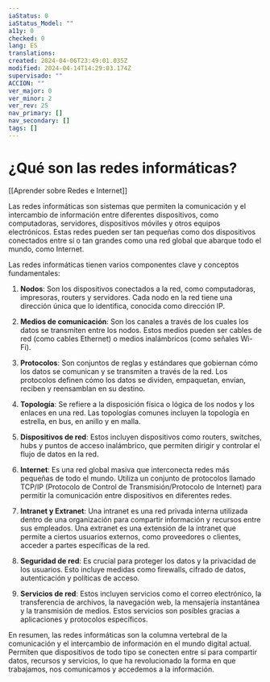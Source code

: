 ```yaml
---
iaStatus: 0
iaStatus_Model: ""
a11y: 0
checked: 0
lang: ES
translations: 
created: 2024-04-06T23:49:01.035Z
modified: 2024-04-14T14:29:03.174Z
supervisado: ""
ACCION: ""
ver_major: 0
ver_minor: 2
ver_rev: 25
nav_primary: []
nav_secondary: []
tags: []
---
```

# ¿Qué son las redes informáticas?

[[Aprender sobre Redes e Internet]]

Las redes informáticas son sistemas que permiten la comunicación y el intercambio de información entre diferentes dispositivos, como computadoras, servidores, dispositivos móviles y otros equipos electrónicos. Estas redes pueden ser tan pequeñas como dos dispositivos conectados entre sí o tan grandes como una red global que abarque todo el mundo, como Internet.

Las redes informáticas tienen varios componentes clave y conceptos fundamentales:

1. **Nodos**: Son los dispositivos conectados a la red, como computadoras, impresoras, routers y servidores. Cada nodo en la red tiene una dirección única que lo identifica, conocida como dirección IP.
    
2. **Medios de comunicación**: Son los canales a través de los cuales los datos se transmiten entre los nodos. Estos medios pueden ser cables de red (como cables Ethernet) o medios inalámbricos (como señales Wi-Fi).
    
3. **Protocolos**: Son conjuntos de reglas y estándares que gobiernan cómo los datos se comunican y se transmiten a través de la red. Los protocolos definen cómo los datos se dividen, empaquetan, envían, reciben y reensamblan en su destino.
    
4. **Topología**: Se refiere a la disposición física o lógica de los nodos y los enlaces en una red. Las topologías comunes incluyen la topología en estrella, en bus, en anillo y en malla.
    
5. **Dispositivos de red**: Estos incluyen dispositivos como routers, switches, hubs y puntos de acceso inalámbrico, que permiten dirigir y controlar el flujo de datos en la red.
    
6. **Internet**: Es una red global masiva que interconecta redes más pequeñas de todo el mundo. Utiliza un conjunto de protocolos llamado TCP/IP (Protocolo de Control de Transmisión/Protocolo de Internet) para permitir la comunicación entre dispositivos en diferentes redes.
    
7. **Intranet y Extranet**: Una intranet es una red privada interna utilizada dentro de una organización para compartir información y recursos entre sus empleados. Una extranet es una extensión de la intranet que permite a ciertos usuarios externos, como proveedores o clientes, acceder a partes específicas de la red.
    
8. **Seguridad de red**: Es crucial para proteger los datos y la privacidad de los usuarios. Esto incluye medidas como firewalls, cifrado de datos, autenticación y políticas de acceso.
    
9. **Servicios de red**: Estos incluyen servicios como el correo electrónico, la transferencia de archivos, la navegación web, la mensajería instantánea y la transmisión de medios. Estos servicios son posibles gracias a aplicaciones y protocolos específicos.
    

En resumen, las redes informáticas son la columna vertebral de la comunicación y el intercambio de información en el mundo digital actual. Permiten que dispositivos de todo tipo se conecten entre sí para compartir datos, recursos y servicios, lo que ha revolucionado la forma en que trabajamos, nos comunicamos y accedemos a la información.